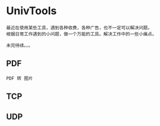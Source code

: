 # UnivTools
    最近在使用某些工具，遇到各种收费，各种广告，也不一定可以解决问题。
    根据日常工作遇到的小问题，做一个万能的工具。解决工作中的一些小痛点。

    未完待续。。。
    
    
## PDF
    PDF 转 图片

## TCP

## UDP



